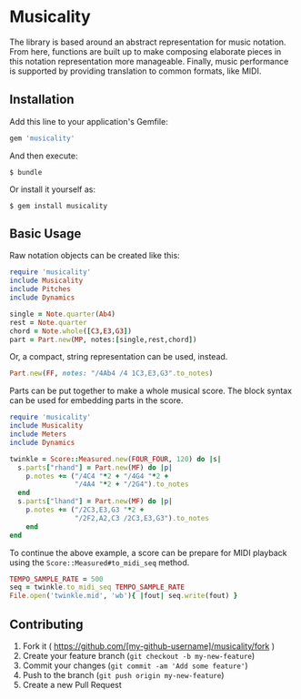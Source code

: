 # Musicality

The library is based around an abstract representation for music notation. From here, functions are built up to make composing elaborate pieces in this notation representation more manageable. Finally, music performance is supported by providing translation to common formats, like MIDI.

## Installation

Add this line to your application's Gemfile:

```ruby
gem 'musicality'
```

And then execute:

    $ bundle

Or install it yourself as:

    $ gem install musicality

## Basic Usage

Raw notation objects can be created like this:
```ruby
require 'musicality'
include Musicality
include Pitches
include Dynamics

single = Note.quarter(Ab4)
rest = Note.quarter
chord = Note.whole([C3,E3,G3])
part = Part.new(MP, notes:[single,rest,chord])
```

Or, a compact, string representation can be used, instead.
```ruby
Part.new(FF, notes: "/4Ab4 /4 1C3,E3,G3".to_notes)
```

Parts can be put together to make a whole musical score. The block syntax can be used for embedding parts in the score.
```ruby
require 'musicality'
include Musicality
include Meters
include Dynamics

twinkle = Score::Measured.new(FOUR_FOUR, 120) do |s|
  s.parts["rhand"] = Part.new(MF) do |p|
    p.notes += ("/4C4 "*2 + "/4G4 "*2 +
                "/4A4 "*2 + "/2G4").to_notes
  end
  s.parts["lhand"] = Part.new(MF) do |p|
    p.notes += ("/2C3,E3,G3 "*2 + 
                "/2F2,A2,C3 /2C3,E3,G3").to_notes
    end
end
```

To continue the above example, a score can be prepare for MIDI playback using the `Score::Measured#to_midi_seq` method.
```ruby
TEMPO_SAMPLE_RATE = 500
seq = twinkle.to_midi_seq TEMPO_SAMPLE_RATE
File.open('twinkle.mid', 'wb'){ |fout| seq.write(fout) }
```
## 

## Contributing

1. Fork it ( https://github.com/[my-github-username]/musicality/fork )
2. Create your feature branch (`git checkout -b my-new-feature`)
3. Commit your changes (`git commit -am 'Add some feature'`)
4. Push to the branch (`git push origin my-new-feature`)
5. Create a new Pull Request
